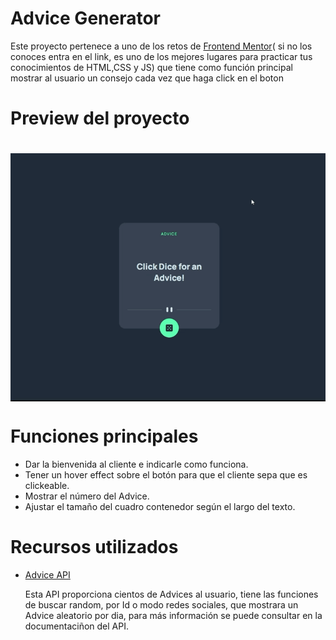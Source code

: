 <h1>Advice Generator</h1>
<p>Este proyecto pertenece a uno de los retos de <a href="https://www.frontendmentor.io/home">Frontend Mentor</a>( si no los conoces entra en el link, es uno de los mejores lugares para practicar tus conocimientos de HTML,CSS y JS) que tiene como función principal mostrar al usuario un consejo cada vez que haga click en el boton</p>

<h1>Preview del proyecto<h1>
<img align="center" src="advice.gif"/>

<h1>Funciones principales</h1>
  <ul>
    <li>Dar la bienvenida al cliente e indicarle como funciona.</li>
    <li>Tener un hover effect sobre el botón para que el cliente sepa que es clickeable.</li>
    <li>Mostrar el número del Advice.</li>
    <li>Ajustar el tamaño del cuadro contenedor según el largo del texto.</li>
  </ul>
  
  <h1>Recursos utilizados</h1>
  <ul>
    <li><a href="https://api.adviceslip.com/">Advice API</a></li>
    <p>Esta API proporciona cientos de Advices al usuario, tiene las funciones de buscar random, por Id o modo redes sociales, que      mostrara un Advice aleatorio por dia, para más información se puede consultar en la documentaciñon del API.</p>
</ul>
  

